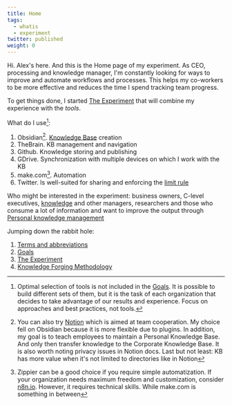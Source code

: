 ```yaml
---
title: Home
tags:
  - whatis
  - experiment
twitter: published
weight: 0
---
```


Hi. Alex's here. And this is the Home page of my experiment. As CEO, processing and knowledge manager, I'm constantly looking for ways to improve and automate workflows and processes. This helps my co-workers to be more effective and reduces the time I spend tracking team progress.

To get things done, I started [The Experiment](The%20Experiment.md) that will combine my experience with the *tools*.

What do I use[^202211131536-1]:

1. Obsidian[^202211131536-2]. [Knowledge Base](Knowledge%20Base.md) creation
1. TheBrain. KB management and navigation
1. Github. Knowledge storing and publishing
1. GDrive. Synchronization with multiple devices on which I work with the KB
1. make.com[^202211131536-3]. Automation
1. Twitter. Is well-suited for sharing and enforcing the [limit rule](The%20Experiment.md)

[^202211131536-1]: Optimal selection of tools is not included in the [Goals](Goals.md). It is possible to build different sets of them, but it is the task of each organization that decides to take advantage of our results and experience. Focus on approaches and best practices, not tools.
[^202211131536-2]: You can also try [Notion](https://www.notion.so/) which is aimed at team cooperation. My choice fell on Obsidian because it is more flexible due to plugins. In addition, my goal is to teach employees to maintain a Personal Knowledge Base. And only then transfer knowledge to the Corporate Knowledge Base. It is also worth noting privacy issues in Notion docs. Last but not least: KB has more value when it's not limited to directories like in Notion
[^202211131536-3]: Zippier can be a good choice if you require simple automatization. If your organization needs maximum freedom and customization, consider [n8n.io](n8n.io). However, it requires technical skills. While make.com is something in between

Who might be interested in the experiment: business owners, C-level executives, [knowledge](in_progress\Raw\Role.%20Knowledge%20manager.md) and other managers, researchers and those who consume a lot of information and want to improve the output through [Personal knowledge management](https://en.wikipedia.org/wiki/Personal_knowledge_management)

Jumping down the rabbit hole:

1. [Terms and abbreviations](Terms%20and%20abbreviations.md)
1. [Goals](Goals.md)
1. [The Experiment](The%20Experiment.md)
1. [Knowledge Forging Methodology](Knowledge%20Forging%20Methodology.md)
